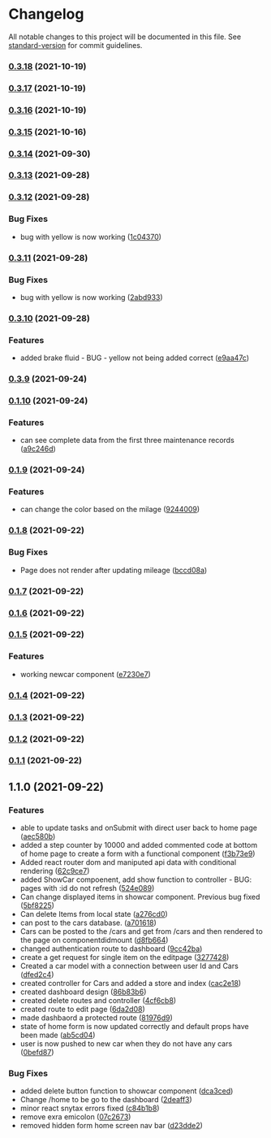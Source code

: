 # Changelog

All notable changes to this project will be documented in this file. See [standard-version](https://github.com/conventional-changelog/standard-version) for commit guidelines.

### [0.3.18](https://github.com/justinwilliamsrva/cartracker/compare/v0.3.17...v0.3.18) (2021-10-19)

### [0.3.17](https://github.com/justinwilliamsrva/cartracker/compare/v0.3.16...v0.3.17) (2021-10-19)

### [0.3.16](https://github.com/justinwilliamsrva/cartracker/compare/v0.3.15...v0.3.16) (2021-10-19)

### [0.3.15](https://github.com/justinwilliamsrva/cartracker/compare/v0.3.14...v0.3.15) (2021-10-16)

### [0.3.14](https://github.com/justinwilliamsrva/cartracker/compare/v0.3.13...v0.3.14) (2021-09-30)

### [0.3.13](https://github.com/justinwilliamsrva/cartracker/compare/v0.3.12...v0.3.13) (2021-09-28)

### [0.3.12](https://github.com/justinwilliamsrva/cartracker/compare/v0.3.11...v0.3.12) (2021-09-28)


### Bug Fixes

* bug with yellow is now working ([1c04370](https://github.com/justinwilliamsrva/cartracker/commit/1c0437029d5e11235f3c049c19bc48c4e8cbebe7))

### [0.3.11](https://github.com/justinwilliamsrva/cartracker/compare/v0.3.10...v0.3.11) (2021-09-28)


### Bug Fixes

* bug with yellow is now working ([2abd933](https://github.com/justinwilliamsrva/cartracker/commit/2abd9336e4fdfa2162476b181f9f2b4460a425f6))

### [0.3.10](https://github.com/justinwilliamsrva/cartracker/compare/v0.3.9...v0.3.10) (2021-09-28)


### Features

* added brake fluid - BUG - yellow not being added correct ([e9aa47c](https://github.com/justinwilliamsrva/cartracker/commit/e9aa47cf0a78aaad2718b4a9e32a6d27362489ff))

### [0.3.9](https://github.com/justinwilliamsrva/cartracker/compare/v0.1.10...v0.3.9) (2021-09-24)

### [0.1.10](https://github.com/justinwilliamsrva/cartracker/compare/v0.1.9...v0.1.10) (2021-09-24)


### Features

* can see complete data from the first three maintenance records ([a9c246d](https://github.com/justinwilliamsrva/cartracker/commit/a9c246d555e23f14306daa5473e9cd7e92c1e246))

### [0.1.9](https://github.com/justinwilliamsrva/cartracker/compare/v0.1.8...v0.1.9) (2021-09-24)


### Features

* can change the color based on the milage ([9244009](https://github.com/justinwilliamsrva/cartracker/commit/9244009c928e58a14e063a2c76533942e724d399))

### [0.1.8](https://github.com/justinwilliamsrva/cartracker/compare/v0.1.7...v0.1.8) (2021-09-22)


### Bug Fixes

* Page does not render after updating mileage ([bccd08a](https://github.com/justinwilliamsrva/cartracker/commit/bccd08adb2782deb86b3d136d51ee606de1de4d2))

### [0.1.7](https://github.com/justinwilliamsrva/cartracker/compare/v0.1.6...v0.1.7) (2021-09-22)

### [0.1.6](https://github.com/justinwilliamsrva/cartracker/compare/v0.1.5...v0.1.6) (2021-09-22)

### [0.1.5](https://github.com/justinwilliamsrva/cartracker/compare/v0.1.4...v0.1.5) (2021-09-22)


### Features

* working newcar component ([e7230e7](https://github.com/justinwilliamsrva/cartracker/commit/e7230e7b799fc6cf5373b75696068dda6cee6f45))

### [0.1.4](https://github.com/justinwilliamsrva/cartracker/compare/v0.1.3...v0.1.4) (2021-09-22)

### [0.1.3](https://github.com/justinwilliamsrva/cartracker/compare/v0.1.2...v0.1.3) (2021-09-22)

### [0.1.2](https://github.com/justinwilliamsrva/cartracker/compare/v0.1.1...v0.1.2) (2021-09-22)

### [0.1.1](https://github.com/justinwilliamsrva/cartracker/compare/v1.1.0...v0.1.1) (2021-09-22)

## 1.1.0 (2021-09-22)


### Features

* able to update tasks and onSubmit with direct user back to home page ([aec580b](https://github.com/justinwilliamsrva/cartracker/commit/aec580bd6bcf902162d07e3ec9d265823a8b6a18))
* added a step counter by 10000 and added commented code at bottom of home page to create a form with a functional component ([f3b73e9](https://github.com/justinwilliamsrva/cartracker/commit/f3b73e90e96dae7c49052e5f1b9555b91e096d79))
* Added react router dom and maniputed api data with conditional rendering ([62c9ce7](https://github.com/justinwilliamsrva/cartracker/commit/62c9ce7d469e0b0533d5c474d3ae4932fdd64fd4))
* added ShowCar compoenent, add show function to controller - BUG: pages with :id do not refresh ([524e089](https://github.com/justinwilliamsrva/cartracker/commit/524e089321f2c50ef1e20d616ffc0b09a5972de0))
* Can change displayed items in showcar component. Previous bug fixed ([5bf8225](https://github.com/justinwilliamsrva/cartracker/commit/5bf822502414e94ebdaecdf6ea4f778376db70e8))
* Can delete Items from local state ([a276cd0](https://github.com/justinwilliamsrva/cartracker/commit/a276cd0986963df640f131170a404297dba3c51b))
* can post to the cars database. ([a701618](https://github.com/justinwilliamsrva/cartracker/commit/a701618468590ae351ad0127711372059930eb5b))
* Cars can be posted to the /cars and get from /cars and then rendered to the page on componentdidmount ([d8fb664](https://github.com/justinwilliamsrva/cartracker/commit/d8fb664902dbff185a30ba50c4066cb8afc8016f))
* changed authentication route to dashboard ([9cc42ba](https://github.com/justinwilliamsrva/cartracker/commit/9cc42ba6341057c0a4e11fb0d4e11ad87ffbb283))
* create a get request for single item on the editpage ([3277428](https://github.com/justinwilliamsrva/cartracker/commit/327742865a0f0ab836f30b74555e6b30760bc76b))
* Created a car model with a connection between user Id and Cars ([dfed2c4](https://github.com/justinwilliamsrva/cartracker/commit/dfed2c45c11383360689dcf087b828f445ba702b))
* created controller for Cars and added a store and index ([cac2e18](https://github.com/justinwilliamsrva/cartracker/commit/cac2e1883093018c7e8fcb63e43464333844895f))
* created dashboard design ([86b83b6](https://github.com/justinwilliamsrva/cartracker/commit/86b83b6e62181ed44165ea616444d826db6c7570))
* created delete routes and controller ([4cf6cb8](https://github.com/justinwilliamsrva/cartracker/commit/4cf6cb85d47abeea02f9aac572c5ce9f9c164697))
* created route to edit page ([6da2d08](https://github.com/justinwilliamsrva/cartracker/commit/6da2d08af809095c26c7f4b89066ad2aea0a0806))
* made dashbaord a protected route ([81976d9](https://github.com/justinwilliamsrva/cartracker/commit/81976d9585949c89258e30138beccbb2ef33e080))
* state of home form is now updated correctly and default props have been made ([ab5cd04](https://github.com/justinwilliamsrva/cartracker/commit/ab5cd04b39d33a92a6f3817c6e1affbab8a7601c))
* user is now pushed to new car when they do not have any cars ([0befd87](https://github.com/justinwilliamsrva/cartracker/commit/0befd87f2375dcba802f3f14fe1503f5445f00da))


### Bug Fixes

* added delete button function to showcar component ([dca3ced](https://github.com/justinwilliamsrva/cartracker/commit/dca3ced2d61a74e3ad49ef1c2243a4771cf04e19))
* Change /home to be go to the dashboard ([2deaff3](https://github.com/justinwilliamsrva/cartracker/commit/2deaff3505fd90fcfa41d679d2c6daf45951d45f))
* minor react snytax errors fixed ([c84b1b8](https://github.com/justinwilliamsrva/cartracker/commit/c84b1b83a080a8e2020410740ada923de5a72402))
* remove exra emicolon ([07c2673](https://github.com/justinwilliamsrva/cartracker/commit/07c2673350035ade850a4c9180caec4b3db6fd7e))
* removed hidden form home screen nav bar ([d23dde2](https://github.com/justinwilliamsrva/cartracker/commit/d23dde2703a27d0d12c84badab2690826e38aced))
